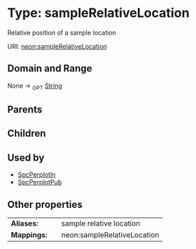 
# Type: sampleRelativeLocation


Relative position of a sample location

URI: [neon:sampleRelativeLocation](https://data.neonscience.org/sampleRelativeLocation)


## Domain and Range

None ->  <sub>OPT</sub> [String](types/String.md)

## Parents


## Children


## Used by

 * [SpcPerplotIn](SpcPerplotIn.md)
 * [SpcPerplotPub](SpcPerplotPub.md)

## Other properties

|  |  |  |
| --- | --- | --- |
| **Aliases:** | | sample relative location |
| **Mappings:** | | neon:sampleRelativeLocation |

